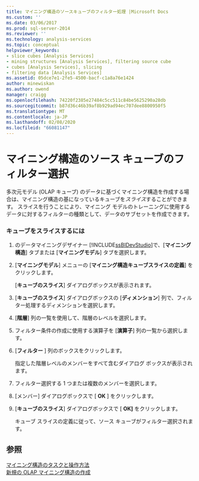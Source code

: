 ```yaml
---
title: マイニング構造のソースキューブのフィルター処理 |Microsoft Docs
ms.custom: ''
ms.date: 03/06/2017
ms.prod: sql-server-2014
ms.reviewer: ''
ms.technology: analysis-services
ms.topic: conceptual
helpviewer_keywords:
- slice cubes [Analysis Services]
- mining structures [Analysis Services], filtering source cube
- cubes [Analysis Services], slicing
- filtering data [Analysis Services]
ms.assetid: 05dce7e1-2fe5-4500-bacf-c1a8a76e1424
author: minewiskan
ms.author: owend
manager: craigg
ms.openlocfilehash: 74220f2385e27484c5cc511c84be5625290a28db
ms.sourcegitcommit: b87d36c46b39af8b929ad94ec707dee8800950f5
ms.translationtype: MT
ms.contentlocale: ja-JP
ms.lasthandoff: 02/08/2020
ms.locfileid: "66081147"
---
```

# <a name="filter-the-source-cube-for-a-mining-structure"></a>マイニング構造のソース キューブのフィルター選択
  多次元モデル (OLAP キューブ) のデータに基づくマイニング構造を作成する場合は、マイニング構造の基になっているキューブを*スライス*することができます。 スライスを行うことにより、マイニング モデルのトレーニングに使用するデータに対するフィルターの種類として、データのサブセットを作成できます。  
  
### <a name="to-slice-a-cube"></a>キューブをスライスするには  
  
1.  のデータマイニングデザイナー [!INCLUDE[ssBIDevStudio](../includes/ssbidevstudio-md.md)]で、[**マイニング構造**] タブまたは [**マイニングモデル**] タブを選択します。  
  
2.  [**マイニングモデル**] メニューの [**マイニング構造キューブスライスの定義**] をクリックします。  
  
     [**キューブのスライス**] ダイアログボックスが表示されます。  
  
3.  [**キューブのスライス**] ダイアログボックスの [**ディメンション**] 列で、フィルター処理するディメンションを選択します。  
  
4.  [**階層**] 列の一覧を使用して、階層のレベルを選択します。  
  
5.  フィルター条件の作成に使用する演算子を [**演算子**] 列の一覧から選択します。  
  
6.  [**フィルター** ] 列のボックスをクリックします。  
  
     指定した階層レベルのメンバーをすべて含むダイアログ ボックスが表示されます。  
  
7.  フィルター選択する 1 つまたは複数のメンバーを選択します。  
  
8.  [メンバー] ダイアログボックスで [ **OK** ] をクリックします。  
  
9. [**キューブのスライス**] ダイアログボックスで [ **OK]** をクリックします。  
  
     キューブ スライスの定義に従って、ソース キューブがフィルター選択されます。  
  
## <a name="see-also"></a>参照  
 [マイニング構造のタスクと操作方法](data-mining/mining-structure-tasks-and-how-tos.md)   
 [新規の OLAP マイニング構造の作成](data-mining/create-a-new-olap-mining-structure.md)  
  
  
